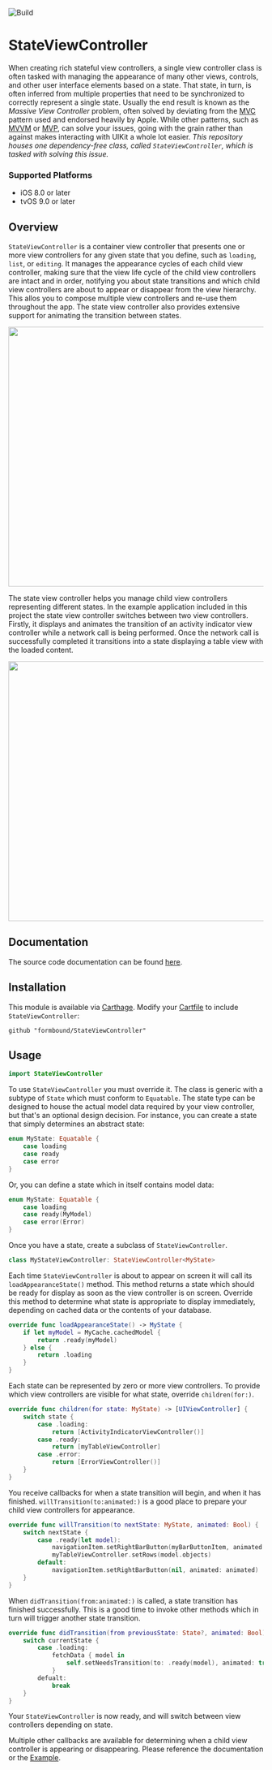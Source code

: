 ![Build](https://github.com/formbound/StateViewController/workflows/Build/badge.svg)
# StateViewController

When creating rich stateful view controllers, a single view controller class is often tasked with managing the appearance of many other views, controls, and other user interface elements based on a state. That state, in turn, is often inferred from multiple properties that need to be synchronized to correctly represent a single state. Usually the end result is known as the *Massive View Controller* problem, often solved by deviating from the [MVC](https://developer.apple.com/library/archive/documentation/General/Conceptual/DevPedia-CocoaCore/MVC.html) pattern used and endorsed heavily by Apple. While other patterns, such as [MVVM](https://en.wikipedia.org/wiki/Model–view–viewmodel) or [MVP](https://en.wikipedia.org/wiki/Model–view–presenter), can solve your issues, going with the grain rather than against makes interacting with UIKit a whole lot easier. *This repository houses one dependency-free class, called `StateViewController`, which is tasked with solving this issue.*

### Supported Platforms

* iOS 8.0 or later
* tvOS 9.0 or later

## Overview
`StateViewController` is a container view controller that presents one or more view controllers for any given state that you define, such as `loading`, `list`, or `editing`. It manages the appearance cycles of each child view controller, making sure that the view life cycle of the child view controllers are intact and in order, notifying you about state transitions and which child view controllers are about to appear or disappear from the view hierarchy. This allos you to compose multiple view controllers and re-use them throughout the app. The state view controller also provides extensive support for animating the transition between states.

<p align="center">
  <img src="https://raw.githubusercontent.com/formbound/StateViewController/master/Images/state_transition.png" width="512" />  
</p>


The state view controller helps you manage child view controllers representing different states. In the example application included in this project the state view controller switches between two view controllers. Firstly, it displays and animates the transition of an activity indicator view controller while a network call is being performed. Once the network call is successfully completed it transitions into a state displaying a table view with the loaded content.

<p align="center">
  <img src="https://raw.githubusercontent.com/formbound/StateViewController/master/Images/lifecycle.png" width="512" />  
</p>

## Documentation

The source code documentation can be found [here](https://formbound.github.io/StateViewController/).

## Installation
This module is available via [Carthage](https://github.com/Carthage/Carthage). Modify your [Cartfile](https://github.com/Carthage/Carthage#quick-start) to include `StateViewController`:

```
github "formbound/StateViewController"
```

## Usage

```swift
import StateViewController
```

To use `StateViewController` you must override it. The class is generic with a subtype of `State` which must conform to `Equatable`. The state type can be designed to house the actual model data required by your view controller, but that's an optional design decision. For instance, you can create a state that simply determines an abstract state:

```swift
enum MyState: Equatable {
    case loading
    case ready
    case error
}
```

Or, you can define a state which in itself contains model data:
```swift
enum MyState: Equatable {
    case loading
    case ready(MyModel)
    case error(Error)
}
```

Once you have a state, create a subclass of `StateViewController`.

```swift
class MyStateViewController: StateViewController<MyState>
```

Each time `StateViewController` is about to appear on screen it will call its `loadAppearanceState()` method. This method returns a state which should be ready for display as soon as the view controller is on screen. Override this method to determine what state is appropriate to display immediately, depending on cached data or the contents of your database.

```swift
override func loadAppearanceState() -> MyState {
    if let myModel = MyCache.cachedModel {
        return .ready(myModel)
    } else {
        return .loading
    }
}
```

Each state can be represented by zero or more view controllers. To provide which view controllers are visible for what state, override `children(for:)`.

```swift
override func children(for state: MyState) -> [UIViewController] {
    switch state {
        case .loading:
            return [ActivityIndicatorViewController()]
        case .ready:
            return [myTableViewController]
        case .error:
            return [ErrorViewController()]
    }
}
```

You receive callbacks for when a state transition will begin, and when it has finished.
`willTransition(to:animated:)` is a good place to prepare your child view controllers for appearance.

```swift
override func willTransition(to nextState: MyState, animated: Bool) {
    switch nextState {
        case .ready(let model):
            navigationItem.setRightBarButton(myBarButtonItem, animated: animated)
            myTableViewController.setRows(model.objects)
        default:
            navigationItem.setRightBarButton(nil, animated: animated)
    }
}
```

When `didTransition(from:animated:)` is called, a state transition has finished successfully. This is a good time to invoke other methods which in turn will trigger another state transition.

```swift
override func didTransition(from previousState: State?, animated: Bool) {
    switch currentState {
        case .loading:
            fetchData { model in
                self.setNeedsTransition(to: .ready(model), animated: true)
            }
        defualt:
            break
    }
}
```

Your `StateViewController` is now ready, and will switch between view controllers depending on state.

Multiple other callbacks are available for determining when a child view controller is appearing or disappearing. Please reference the documentation or the [Example](/Example).

